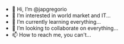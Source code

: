 - 👋 Hi, I’m @japgregorio
- 👀 I’m interested in world market and IT...
- 🌱 I’m currently learning everything...
- 💞️ I’m looking to collaborate on everything...
- 📫 How to reach me, you can't...

<!---
japgregorio/japgregorio is a ✨ special ✨ repository because its `README.md` (this file) appears on your GitHub profile.
You can click the Preview link to take a look at your changes.
--->
